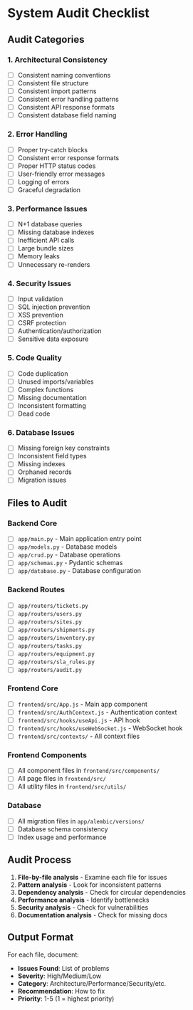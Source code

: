 # System Audit Checklist

## **Audit Categories**

### **1. Architectural Consistency**
- [ ] Consistent naming conventions
- [ ] Consistent file structure
- [ ] Consistent import patterns
- [ ] Consistent error handling patterns
- [ ] Consistent API response formats
- [ ] Consistent database field naming

### **2. Error Handling**
- [ ] Proper try-catch blocks
- [ ] Consistent error response formats
- [ ] Proper HTTP status codes
- [ ] User-friendly error messages
- [ ] Logging of errors
- [ ] Graceful degradation

### **3. Performance Issues**
- [ ] N+1 database queries
- [ ] Missing database indexes
- [ ] Inefficient API calls
- [ ] Large bundle sizes
- [ ] Memory leaks
- [ ] Unnecessary re-renders

### **4. Security Issues**
- [ ] Input validation
- [ ] SQL injection prevention
- [ ] XSS prevention
- [ ] CSRF protection
- [ ] Authentication/authorization
- [ ] Sensitive data exposure

### **5. Code Quality**
- [ ] Code duplication
- [ ] Unused imports/variables
- [ ] Complex functions
- [ ] Missing documentation
- [ ] Inconsistent formatting
- [ ] Dead code

### **6. Database Issues**
- [ ] Missing foreign key constraints
- [ ] Inconsistent field types
- [ ] Missing indexes
- [ ] Orphaned records
- [ ] Migration issues

## **Files to Audit**

### **Backend Core**
- [ ] `app/main.py` - Main application entry point
- [ ] `app/models.py` - Database models
- [ ] `app/crud.py` - Database operations
- [ ] `app/schemas.py` - Pydantic schemas
- [ ] `app/database.py` - Database configuration

### **Backend Routes**
- [ ] `app/routers/tickets.py`
- [ ] `app/routers/users.py`
- [ ] `app/routers/sites.py`
- [ ] `app/routers/shipments.py`
- [ ] `app/routers/inventory.py`
- [ ] `app/routers/tasks.py`
- [ ] `app/routers/equipment.py`
- [ ] `app/routers/sla_rules.py`
- [ ] `app/routers/audit.py`

### **Frontend Core**
- [ ] `frontend/src/App.js` - Main app component
- [ ] `frontend/src/AuthContext.js` - Authentication context
- [ ] `frontend/src/hooks/useApi.js` - API hook
- [ ] `frontend/src/hooks/useWebSocket.js` - WebSocket hook
- [ ] `frontend/src/contexts/` - All context files

### **Frontend Components**
- [ ] All component files in `frontend/src/components/`
- [ ] All page files in `frontend/src/`
- [ ] All utility files in `frontend/src/utils/`

### **Database**
- [ ] All migration files in `app/alembic/versions/`
- [ ] Database schema consistency
- [ ] Index usage and performance

## **Audit Process**

1. **File-by-file analysis** - Examine each file for issues
2. **Pattern analysis** - Look for inconsistent patterns
3. **Dependency analysis** - Check for circular dependencies
4. **Performance analysis** - Identify bottlenecks
5. **Security analysis** - Check for vulnerabilities
6. **Documentation analysis** - Check for missing docs

## **Output Format**

For each file, document:
- **Issues Found**: List of problems
- **Severity**: High/Medium/Low
- **Category**: Architecture/Performance/Security/etc.
- **Recommendation**: How to fix
- **Priority**: 1-5 (1 = highest priority)

